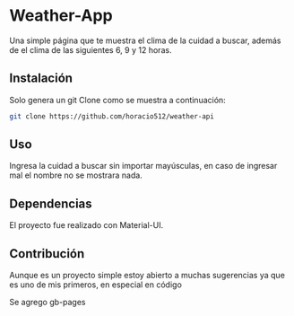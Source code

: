 # Weather-App

Una simple página que te muestra el clima de la cuidad a buscar, además de el clima de las siguientes 6, 9 y 12 horas.

## Instalación

Solo genera un git Clone como se muestra a continuación:

```bash
git clone https://github.com/horacio512/weather-api
```

## Uso

Ingresa la cuidad a buscar sin importar mayúsculas, en caso de ingresar mal el nombre no se mostrara nada.

## Dependencias

El proyecto fue realizado con Material-UI.

## Contribución
Aunque es un proyecto simple estoy abierto a muchas sugerencias ya que es uno de mis primeros, en especial en código

Se agrego gb-pages